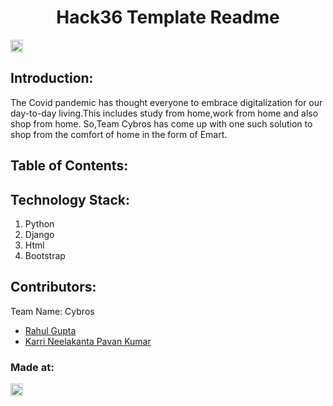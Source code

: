 <h1 align="center">Hack36 Template Readme</h1>
<p align="center">
</p>

<a href="https://hack36.com"> <img src="http://bit.ly/BuiltAtHack36" height=20px> </a>


## Introduction:
   <p>The Covid pandemic has thought everyone to embrace digitalization for our day-to-day living.This includes study from home,work from home and also shop from home.
   So,Team Cybros has come up with one such solution to shop from the comfort of home in the form of Emart.</p>
  
## Table of Contents:

## Technology Stack:
  1) Python
  2) Django
  3) Html
  4) Bootstrap
  

## Contributors:

Team Name: Cybros

* [Rahul Gupta](https://github.com/rahul24rg)
* [Karri Neelakanta Pavan Kumar](https://github.com/PavanK025)


### Made at:
<a href="https://hack36.com"> <img src="http://bit.ly/BuiltAtHack36" height=20px> </a>
